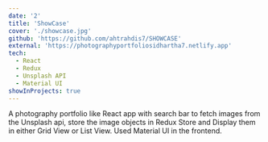 ```yaml
---
date: '2'
title: 'ShowCase'
cover: './showcase.jpg'
github: 'https://github.com/ahtrahdis7/SHOWCASE'
external: 'https://photographyportfoliosidhartha7.netlify.app'
tech:
  - React
  - Redux
  - Unsplash API
  - Material UI
showInProjects: true
---
```


A photography portfolio like React app with search bar to fetch images from the Unsplash api, store the image objects in Redux Store and Display them in either Grid View or List View. Used Material UI in the frontend.
